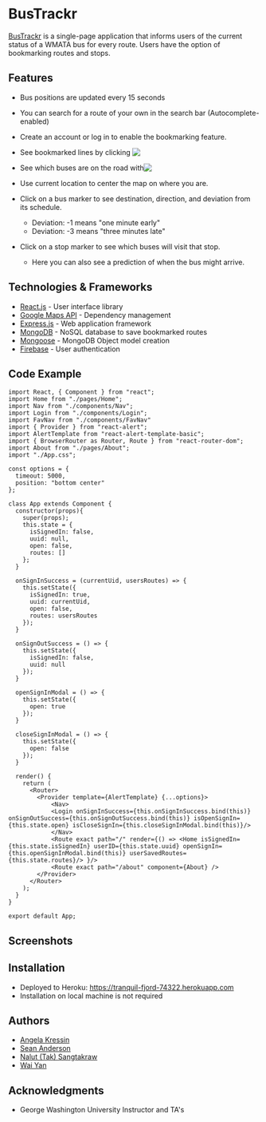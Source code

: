 # BusTrackr

[BusTrackr](https://tranquil-fjord-74322.herokuapp.com) is a single-page application that informs users of the current status of a WMATA bus for every route. Users have the option of bookmarking routes and stops.

## Features

* Bus positions are updated every 15 seconds
* You can search for a route of your own in the search bar (Autocomplete-enabled)
* Create an account or log in to enable the bookmarking feature.
* See bookmarked lines by clicking <img src="https://user-images.githubusercontent.com/24596592/39953411-791f7c50-5579-11e8-8567-c04eb48b48ed.png" align="top">
* See which buses are on the road with<img src="https://user-images.githubusercontent.com/24596592/39953416-85f339a8-5579-11e8-971d-367c0a59893c.png" align="top">
* Use current location to center the map on where you are.
* Click on a bus marker to see destination, direction, and deviation from its schedule.
    - Deviation: -1 means "one minute early"
    - Deviation: -3 means "three minutes late"

* Click on a stop marker to see which buses will visit that stop.
    - Here you can also see a prediction of when the bus might arrive.

## Technologies & Frameworks

* [React.js](https://reactjs.org/) - User interface library
* [Google Maps API](https://maven.apache.org/) - Dependency management
* [Express.js](https://expressjs.com/) - Web application framework
* [MongoDB](https://www.mongodb.com/) - NoSQL database to save bookmarked routes
* [Mongoose](http://mongoosejs.com/) - MongoDB Object model creation
* [Firebase](https://firebase.google.com/) - User authentication

## **Code Example**
```
import React, { Component } from "react";
import Home from "./pages/Home";
import Nav from "./components/Nav";
import Login from "./components/Login";
import FavNav from "./components/FavNav"
import { Provider } from "react-alert";
import AlertTemplate from "react-alert-template-basic";
import { BrowserRouter as Router, Route } from "react-router-dom";
import About from "./pages/About";
import "./App.css";

const options = {
  timeout: 5000,
  position: "bottom center"
};

class App extends Component {
  constructor(props){
    super(props);
    this.state = {
      isSignedIn: false,
      uuid: null,
      open: false,
      routes: []
    };
  }
  
  onSignInSuccess = (currentUid, usersRoutes) => {
    this.setState({
      isSignedIn: true,
      uuid: currentUid,
      open: false,
      routes: usersRoutes
    });
  }
  
  onSignOutSuccess = () => {
    this.setState({
      isSignedIn: false,
      uuid: null
    });
  }

  openSignInModal = () => {
    this.setState({
      open: true
    });
  }

  closeSignInModal = () => {
    this.setState({
      open: false
    });
  }

  render() {
    return (
      <Router>
        <Provider template={AlertTemplate} {...options}>
            <Nav>
            <Login onSignInSuccess={this.onSignInSuccess.bind(this)} onSignOutSuccess={this.onSignOutSuccess.bind(this)} isOpenSignIn={this.state.open} isCloseSignIn={this.closeSignInModal.bind(this)}/>
            </Nav>
            <Route exact path="/" render={() => <Home isSignedIn={this.state.isSignedIn} userID={this.state.uuid} openSignIn={this.openSignInModal.bind(this)} userSavedRoutes={this.state.routes}/> }/>
            <Route exact path="/about" component={About} />
        </Provider>
      </Router>
    );
  }
}

export default App;
```


## Screenshots

## Installation
* Deployed to Heroku: https://tranquil-fjord-74322.herokuapp.com
* Installation on local machine is not required

## Authors

* [Angela Kressin](https://github.com/angkressin)
* [Sean Anderson](https://github.com/andersensm)
* [Nalut (Tak) Sangtakraw](https://github.com/taknalut)
* [Wai Yan](https://github.com/Wai-Yan/)

## Acknowledgments

* George Washington University Instructor and TA's
